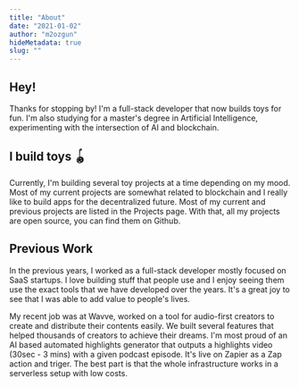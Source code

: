 ```yaml
---
title: "About"
date: "2021-01-02"
author: "m2ozgun"
hideMetadata: true
slug: ""
---
```


## Hey!

Thanks for stopping by! I'm a full-stack developer that now builds toys for fun. I'm also studying for a master's degree in Artificial Intelligence, experimenting with the intersection of AI and blockchain.


## I build toys 🪀
Currently, I'm building several toy projects at a time depending on my mood. Most of my current projects are somewhat related to blockchain and I really like to build apps for the decentralized future. Most of my current and previous projects are listed in the Projects page. With that, all my projects are open source, you can find them on Github.


## Previous Work
In the previous years, I worked as a full-stack developer mostly focused on SaaS startups. I love building stuff that people use and I enjoy seeing them use the exact tools that we have developed over the years. It's a great joy to see that I was able to add value to people's lives.

My recent job was at Wavve, worked on a tool for audio-first creators to create and distribute their contents easily. We built several features that helped thousands of creators to achieve their dreams. I'm most proud of an AI based automated highlights generator that outputs a highlights video (30sec - 3 mins) with a given podcast episode. It's live on Zapier as a Zap action and triger. The best part is that the whole infrastructure works in a serverless setup with low costs.

